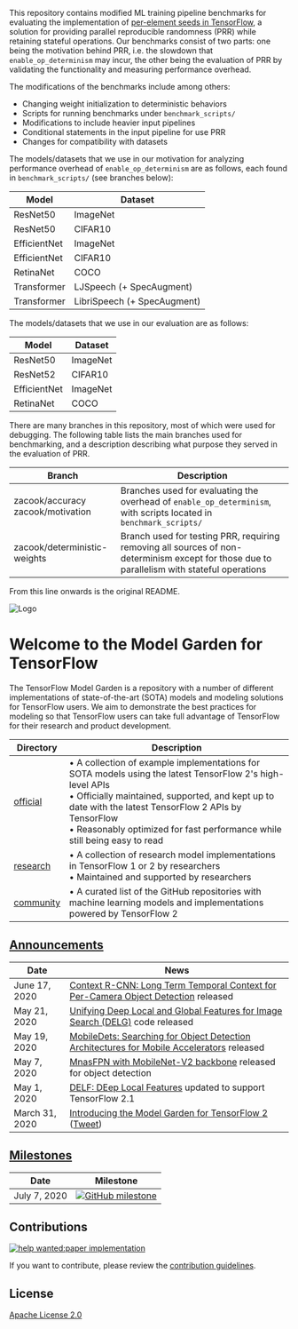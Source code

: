 This repository contains modified ML training pipeline benchmarks for evaluating the implementation of [per-element seeds in TensorFlow](http://hdl.handle.net/20.500.11850/525189), a solution for providing parallel reproducible randomness (PRR) while retaining stateful operations. Our benchmarks consist of two parts: one being the motivation behind PRR, i.e. the slowdown that `enable_op_determinism` may incur, the other being the evaluation of PRR by validating the functionality and measuring performance overhead.

The modifications of the benchmarks include among others:

- Changing weight initialization to deterministic behaviors
- Scripts for running benchmarks under `benchmark_scripts/`
- Modifications to include heavier input pipelines
- Conditional statements in the input pipeline for use PRR
- Changes for compatibility with datasets

The models/datasets that we use in our motivation for analyzing performance overhead of `enable_op_determinism` are as follows, each found in `benchmark_scripts/` (see branches below):

| Model | Dataset |
| ------ | ----------- |
| ResNet50 | ImageNet |
| ResNet50 | CIFAR10 |
| EfficientNet | ImageNet |
| EfficientNet | CIFAR10 |
| RetinaNet | COCO |
| Transformer | LJSpeech (+ SpecAugment) |
| Transformer | LibriSpeech (+ SpecAugment) |

The models/datasets that we use in our evaluation are as follows:

| Model | Dataset |
| ------ | ----------- |
| ResNet50 | ImageNet |
| ResNet52 | CIFAR10 |
| EfficientNet | ImageNet |
| RetinaNet | COCO |

There are many branches in this repository, most of which were used for debugging. The following table lists the main branches used for benchmarking, and a description describing what purpose they served in the evaluation of PRR.

| Branch | Description |
| ------ | ----------- |
| zacook/accuracy<br />zacook/motivation | Branches used for evaluating the overhead of `enable_op_determinism`, with scripts located in `benchmark_scripts/` |
| zacook/deterministic-weights | Branch used for testing PRR, requiring removing all sources of non-determinism except for those due to parallelism with stateful operations |

From this line onwards is the original README.

![Logo](https://storage.googleapis.com/model_garden_artifacts/TF_Model_Garden.png)

# Welcome to the Model Garden for TensorFlow

The TensorFlow Model Garden is a repository with a number of different implementations of state-of-the-art (SOTA) models and modeling solutions for TensorFlow users. We aim to demonstrate the best practices for modeling so that TensorFlow users
can take full advantage of TensorFlow for their research and product development.

| Directory | Description |
|-----------|-------------|
| [official](official) | • A collection of example implementations for SOTA models using the latest TensorFlow 2's high-level APIs<br />• Officially maintained, supported, and kept up to date with the latest TensorFlow 2 APIs by TensorFlow<br />• Reasonably optimized for fast performance while still being easy to read |
| [research](research) | • A collection of research model implementations in TensorFlow 1 or 2 by researchers<br />• Maintained and supported by researchers |
| [community](community) | • A curated list of the GitHub repositories with machine learning models and implementations powered by TensorFlow 2 |

## [Announcements](https://github.com/tensorflow/models/wiki/Announcements)

| Date | News |
|------|------|
| June 17, 2020 | [Context R-CNN: Long Term Temporal Context for Per-Camera Object Detection](https://github.com/tensorflow/models/tree/master/research/object_detection#june-17th-2020) released
| May 21, 2020 | [Unifying Deep Local and Global Features for Image Search (DELG)](https://github.com/tensorflow/models/tree/master/research/delf#delg) code released
| May 19, 2020 | [MobileDets: Searching for Object Detection Architectures for Mobile Accelerators](https://github.com/tensorflow/models/tree/master/research/object_detection#may-19th-2020) released
| May 7, 2020 | [MnasFPN with MobileNet-V2 backbone](https://github.com/tensorflow/models/blob/master/research/object_detection/g3doc/detection_model_zoo.md#mobile-models) released for object detection
| May 1, 2020 | [DELF: DEep Local Features](https://github.com/tensorflow/models/tree/master/research/delf) updated to support TensorFlow 2.1
| March 31, 2020 | [Introducing the Model Garden for TensorFlow 2](https://blog.tensorflow.org/2020/03/introducing-model-garden-for-tensorflow-2.html) ([Tweet](https://twitter.com/TensorFlow/status/1245029834633297921)) |

## [Milestones](https://github.com/tensorflow/models/milestones)

| Date | Milestone |
|------|-----------|
| July 7, 2020 | [![GitHub milestone](https://img.shields.io/github/milestones/progress/tensorflow/models/1)](https://github.com/tensorflow/models/milestone/1) |

## Contributions

[![help wanted:paper implementation](https://img.shields.io/github/issues/tensorflow/models/help%20wanted%3Apaper%20implementation)](https://github.com/tensorflow/models/labels/help%20wanted%3Apaper%20implementation)

If you want to contribute, please review the [contribution guidelines](https://github.com/tensorflow/models/wiki/How-to-contribute).

## License

[Apache License 2.0](LICENSE)
